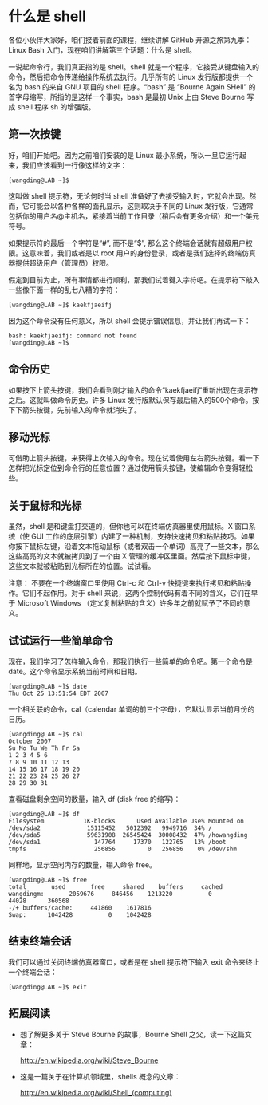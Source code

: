 # 什么是 shell

各位小伙伴大家好，咱们接着前面的课程，继续讲解 GitHub 开源之旅第九季：Linux Bash 入门，现在咱们讲解第三个话题：什么是 shell。

一说起命令行，我们真正指的是 shell。shell 就是一个程序，它接受从键盘输入的命令，然后把命令传递给操作系统去执行。几乎所有的 Linux 发行版都提供一个名为 bash 的来自 GNU 项目的 shell 程序。“bash” 是 “Bourne Again SHell” 的首字母缩写，所指的是这样一个事实，bash 是最初 Unix 上由 Steve Bourne 写成 shell 程序 sh 的增强版。

## 第一次按键

好，咱们开始吧。因为之前咱们安装的是 Linux 最小系统，所以一旦它运行起来，我们应该看到一行像这样的文字：

    [wangding@LAB ~]$

这叫做 shell 提示符，无论何时当 shell 准备好了去接受输入时，它就会出现。然而，它可能会以各种各样的面孔显示，这则取决于不同的 Linux 发行版，它通常包括你的用户名@主机名，紧接着当前工作目录（稍后会有更多介绍）和一个美元符号。

如果提示符的最后一个字符是“#”, 而不是“$”, 那么这个终端会话就有超级用户权限。这意味着，我们或者是以 root 用户的身份登录，或者是我们选择的终端仿真器提供超级用户（管理员）权限。

假定到目前为止，所有事情都进行顺利，那我们试着键入字符吧。在提示符下敲入一些像下面一样的乱七八糟的字符：

    [wangding@LAB ~]$ kaekfjaeifj

因为这个命令没有任何意义，所以 shell 会提示错误信息，并让我们再试一下：

    bash: kaekfjaeifj: command not found
    [wangding@LAB ~]$

## 命令历史

如果按下上箭头按键，我们会看到刚才输入的命令“kaekfjaeifj”重新出现在提示符之后。这就叫做命令历史。许多 Linux 发行版默认保存最后输入的500个命令。按下下箭头按键，先前输入的命令就消失了。

## 移动光标

可借助上箭头按键，来获得上次输入的命令。现在试着使用左右箭头按键。看一下怎样把光标定位到命令行的任意位置？通过使用箭头按键，使编辑命令变得轻松些。

## 关于鼠标和光标

虽然，shell 是和键盘打交道的，但你也可以在终端仿真器里使用鼠标。X 窗口系统（使 GUI 工作的底层引擎）内建了一种机制，支持快速拷贝和粘贴技巧。如果你按下鼠标左键，沿着文本拖动鼠标（或者双击一个单词）高亮了一些文本，那么这些高亮的文本就被拷贝到了一个由 X 管理的缓冲区里面。然后按下鼠标中键，这些文本就被粘贴到光标所在的位置。试试看。

注意： 不要在一个终端窗口里使用 Ctrl-c 和 Ctrl-v 快捷键来执行拷贝和粘贴操作。它们不起作用。对于 shell 来说，这两个控制代码有着不同的含义，它们在早于 Microsoft Windows （定义复制粘贴的含义）许多年之前就赋予了不同的意义。

## 试试运行一些简单命令

现在，我们学习了怎样输入命令，那我们执行一些简单的命令吧。第一个命令是 date。这个命令显示系统当前时间和日期。

    [wangding@LAB ~]$ date
    Thu Oct 25 13:51:54 EDT 2007

一个相关联的命令，cal（calendar 单词的前三个字母），它默认显示当前月份的日历。

    [wangding@LAB ~]$ cal
    October 2007
    Su Mo Tu We Th Fr Sa
    1 2 3 4 5 6
    7 8 9 10 11 12 13
    14 15 16 17 18 19 20
    21 22 23 24 25 26 27
    28 29 30 31

查看磁盘剩余空间的数量，输入 df (disk free 的缩写)：

    [wangding@LAB ~]$ df
    Filesystem           1K-blocks      Used Available Use% Mounted on
    /dev/sda2             15115452   5012392   9949716  34% /
    /dev/sda5             59631908  26545424  30008432  47% /howangding
    /dev/sda1               147764     17370   122765   13% /boot
    tmpfs                   256856         0   256856    0% /dev/shm

同样地，显示空闲内存的数量，输入命令 free。

    [wangding@LAB ~]$ free
    total       used       free     shared    buffers     cached
    wangdingm:       2059676     846456    1213220          0
    44028      360568
    -/+ buffers/cache:     441860    1617816
    Swap:      1042428          0    1042428

## 结束终端会话

我们可以通过关闭终端仿真器窗口，或者是在 shell 提示符下输入 exit 命令来终止一个终端会话：

    [wangding@LAB ~]$ exit

## 拓展阅读

*  想了解更多关于 Steve Bourne 的故事，Bourne Shell 之父，读一下这篇文章：

    <http://en.wikipedia.org/wiki/Steve_Bourne>

*  这是一篇关于在计算机领域里，shells 概念的文章：

    <http://en.wikipedia.org/wiki/Shell_(computing)>
